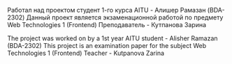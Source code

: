 Работал над проектом студент 1-го курса AITU - Алишер Рамазан (BDA-2302)
Данный проект является экзаменационной работой по предмету Web Technologies 1 (Frontend)
Преподаватель - Кутпанова Зарина

The project was worked on by a 1st year AITU student - Alisher Ramazan (BDA-2302)
This project is an examination paper for the subject Web Technologies 1 (Frontend)
Teacher - Kutpanova Zarina

